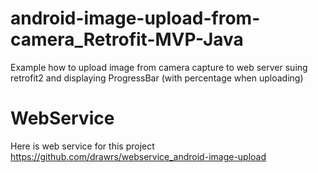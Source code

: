 # android-image-upload-from-camera_Retrofit-MVP-Java
Example how to upload image from camera capture to web server suing retrofit2 and displaying ProgressBar (with percentage when uploading)

# WebService
Here is web service for this project https://github.com/drawrs/webservice_android-image-upload

